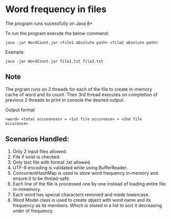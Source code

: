 # Word frequency in files

The program runs sucessfully on Java 8+

To run the program execute the below command:
```
java -jar WordCount.jar <file1 absolute path> <file2 absolute path>
```
Example: 
```
java -jar WordCount.jar file1.txt file2.txt
```

## Note
The prgram runs on 2 threads for each of the file to create in-memory cache of word and its count.
Then 3rd thread executes on completion of previous 2 threads to print in console the desired output.

Output format
```
<word> <total occurences> = <1st file occurence> + <2nd file occurence>
```

## Scenarios Handled:
1. Only 2 input files allowed.
2. File if exist is checked.
3. Only text file with format .txt allowed.
4. UTF-8 encoding is validated while using BufferReader.
5. ConcurrentHashMap is used to store word frequency in-memory and ensure it to be thread-safe.
6. Each line of the file is processed one by one instead of loading entire file in-mmemory.
7. Each word has special characters removed and made lowercase.
8. Word Model class is used to create object with word name and its frequency as its members. Which is stored in a list to sort it
   decreasing order of frequency.
